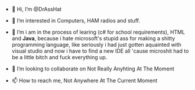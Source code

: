 - 👋 Hi, I’m @DrAssHat
- 👀 I’m interested in Computers, HAM radios and stuff.
- 🌱 I’m i am in the process of learing (c# for school requirements), HTML and **Java**, because i hate microsoft's stupid ass for making a shitty programming language, like seriously i had just gotten aquainted with visual studio and now i have to find a new IDE all 'cause microshit had to be a little bitch and fuck everything up.

- 💞️ I’m looking to collaborate on Not Really Anyhting At The Moment
- 📫 How to reach me, Not Anywhere At The Current Moment

<!---
DrAssHat/DrAssHat is a ✨ special ✨ repository because its `README.md` (this file) appears on your GitHub profile.
You can click the Preview link to take a look at your changes.
--->


<!--HELLO WORLD-->